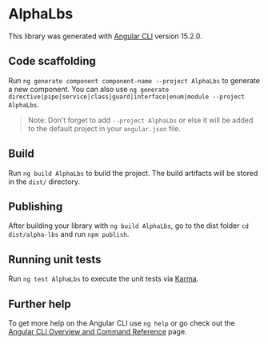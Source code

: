 # AlphaLbs

This library was generated with [Angular CLI](https://github.com/angular/angular-cli) version 15.2.0.

## Code scaffolding

Run `ng generate component component-name --project AlphaLbs` to generate a new component. You can also use `ng generate directive|pipe|service|class|guard|interface|enum|module --project AlphaLbs`.
> Note: Don't forget to add `--project AlphaLbs` or else it will be added to the default project in your `angular.json` file. 

## Build

Run `ng build AlphaLbs` to build the project. The build artifacts will be stored in the `dist/` directory.

## Publishing

After building your library with `ng build AlphaLbs`, go to the dist folder `cd dist/alpha-lbs` and run `npm publish`.

## Running unit tests

Run `ng test AlphaLbs` to execute the unit tests via [Karma](https://karma-runner.github.io).

## Further help

To get more help on the Angular CLI use `ng help` or go check out the [Angular CLI Overview and Command Reference](https://angular.io/cli) page.
